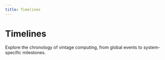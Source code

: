 ```yaml
---
title: Timelines
---
```


# Timelines

Explore the chronology of vintage computing, from global events to system-specific milestones. 